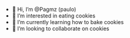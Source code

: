 - 👋 Hi, I’m @Pagmz (paulo)
- 👀 I’m interested in eating cookies
- 🌱 I’m currently learning how to bake cookies
- 💞️ I’m looking to collaborate on cookies

<!---
Pagmz/Pagmz is a ✨ special ✨ repository because its `README.md` (this file) appears on your GitHub profile.
You can click the Preview link to take a look at your changes.
--->
